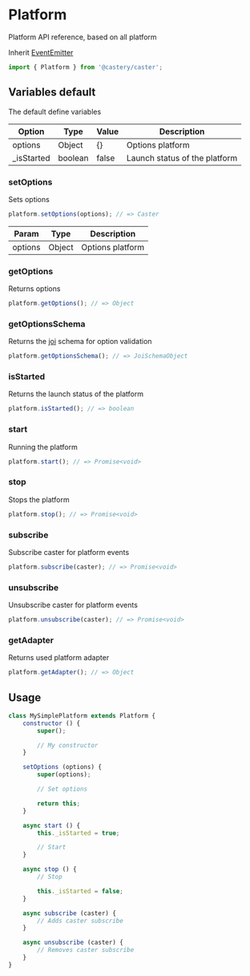 # Platform
Platform API reference, based on all platform

Inherit [EventEmitter](https://nodejs.org/docs/latest/api/events.html)

```js
import { Platform } from '@castery/caster';
```

## Variables default
The default define variables

| Option     | Type    | Value | Description                   |
|------------|---------|-------|-------------------------------|
| options    | Object  | {}    | Options platform              |
| _isStarted | boolean | false | Launch status of the platform |

### setOptions
Sets options

```js
platform.setOptions(options); // => Caster
```

| Param   | Type   | Description      |
|---------|--------|------------------|
| options | Object | Options platform |

### getOptions
Returns options

```js
platform.getOptions(); // => Object
```

### getOptionsSchema
Returns the [joi](https://github.com/hapijs/joi) schema for option validation

```js
platform.getOptionsSchema(); // => JoiSchemaObject
```

### isStarted
Returns the launch status of the platform

```js
platform.isStarted(); // => boolean
```

### start
Running the platform

```js
platform.start(); // => Promise<void>
```

### stop
Stops the platform

```js
platform.stop(); // => Promise<void>
```

### subscribe
Subscribe caster for platform events

```js
platform.subscribe(caster); // => Promise<void>
```

### unsubscribe
Unsubscribe caster for platform events

```js
platform.unsubscribe(caster); // => Promise<void>
```

### getAdapter
Returns used platform adapter

```js
platform.getAdapter(); // => Object
```

## Usage
```js
class MySimplePlatform extends Platform {
	constructor () {
		super();

		// My constructor
	}

	setOptions (options) {
		super(options);

		// Set options

		return this;
	}

	async start () {
		this._isStarted = true;

		// Start
	}

	async stop () {
		// Stop

		this._isStarted = false;
	}

	async subscribe (caster) {
		// Adds caster subscribe
	}

	async unsubscribe (caster) {
		// Removes caster subscribe
	}
}
```

